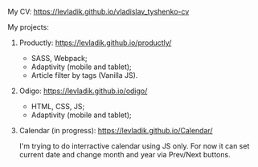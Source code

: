 My CV: https://levladik.github.io/vladislav_tyshenko-cv

My projects:

1. Productly: https://levladik.github.io/productly/
	- SASS, Webpack;
	- Adaptivity (mobile and tablet);
	- Article filter by tags (Vanilla JS).

2. Odigo: https://levladik.github.io/odigo/ 
 	- HTML, CSS, JS;
	- Adaptivity (mobile and tablet);

3. Calendar (in progress): https://levladik.github.io/Calendar/
	
	I'm trying to do interractive calendar using JS only.
	For now it can set current date and change month and year via Prev/Next buttons.